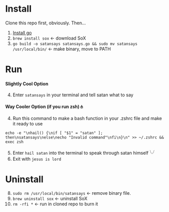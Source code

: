# Install
Clone this repo first, obviously. Then...
1. [Install go](https://go.dev/dl/)
2. `brew install sox` <- download SoX
3. `go build -o satansays satansays.go && sudo mv satansays /usr/local/bin/` <- make binary, move to PATH

# Run
#### Slightly Cool Option
4. Enter `satansays` in your terminal and tell satan what to say

#### Way Cooler Option (if you run zsh) ⫛
4. Run this command to make a bash function in your .zshrc file and make it ready to use
```
echo -e "\nhail() {\nif [ "$1" = "satan" ]; then\nsatansays\nelse\necho "Invalid command"\nfi\n}\n" >> ~/.zshrc && exec zsh
```

5. Enter `hail satan` into the terminal to speak through satan himself 𓄋
6. Exit with `jesus is lord`


# Uninstall
8. `sudo rm /usr/local/bin/satansays` <- remove binary file. 
9. `brew uninstall sox` <- uninstall SoX
10. `rm -rfi *` <- run in cloned repo to burn it